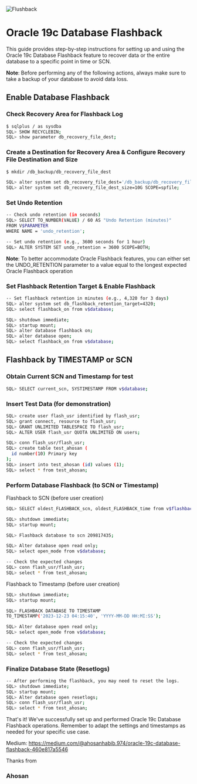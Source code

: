 ![Flushback](https://github.com/MdAhosanHabib/DatabaseFlashback_19c/assets/43145662/20ff2cf9-d892-4a6e-99ea-4d8ae3bd06f1)

# Oracle 19c Database Flashback

This guide provides step-by-step instructions for setting up and using the Oracle 19c Database Flashback feature to recover data or the entire database to a specific point in time or SCN.

**Note**: Before performing any of the following actions, always make sure to take a backup of your database to avoid data loss.

## Enable Database Flashback

### Check Recovery Area for Flashback Log
```bash
$ sqlplus / as sysdba
SQL> SHOW RECYCLEBIN;
SQL> show parameter db_recovery_file_dest;
```

### Create a Destination for Recovery Area & Configure Recovery File Destination and Size
```bash
$ mkdir /db_backup/db_recovery_file_dest

SQL> alter system set db_recovery_file_dest='/db_backup/db_recovery_file_dest' SCOPE=spfile;
SQL> alter system set db_recovery_file_dest_size=10G SCOPE=spfile;
```

### Set Undo Retention
```bash
-- Check undo retention (in seconds)
SQL> SELECT TO_NUMBER(VALUE) / 60 AS "Undo Retention (minutes)"
FROM V$PARAMETER
WHERE NAME = 'undo_retention';

-- Set undo retention (e.g., 3600 seconds for 1 hour)
SQL> ALTER SYSTEM SET undo_retention = 3600 SCOPE=BOTH;
```
**Note**: To better accommodate Oracle Flashback features, you can either set the UNDO_RETENTION parameter to a value 
equal to the longest expected Oracle Flashback operation

### Set Flashback Retention Target & Enable Flashback
```bash
-- Set flashback retention in minutes (e.g., 4,320 for 3 days)
SQL> alter system set db_flashback_retention_target=4320;
SQL> select flashback_on from v$database;

SQL> shutdown immediate;
SQL> startup mount;
SQL> alter database flashback on;
SQL> alter database open;
SQL> select flashback_on from v$database;
```

## Flashback by TIMESTAMP or SCN

### Obtain Current SCN and Timestamp for test
```bash
SQL> SELECT current_scn, SYSTIMESTAMP FROM v$database;
```

### Insert Test Data (for demonstration)
```bash
SQL> create user flash_usr identified by flash_usr;
SQL> grant connect, resource to flash_usr;
SQL> GRANT UNLIMITED TABLESPACE TO flash_usr;
SQL> ALTER USER flash_usr QUOTA UNLIMITED ON users;

SQL> conn flash_usr/flash_usr;
SQL> create table test_ahosan (
  id number(10) Primary key
);
SQL> insert into test_ahosan (id) values (1);
SQL> select * from test_ahosan;
```

### Perform Database Flashback (to SCN or Timestamp)

Flashback to SCN (before user creation)
```bash
SQL> SELECT oldest_FLASHBACK_scn, oldest_FLASHBACK_time from v$flashback_database_log;

SQL> shutdown immediate;
SQL> startup mount;

SQL> Flashback database to scn 209817435;

SQL> Alter database open read only;
SQL> select open_mode from v$database;

-- Check the expected changes
SQL> conn flash_usr/flash_usr;
SQL> select * from test_ahosan;
```

Flashback to Timestamp (before user creation)
```bash
SQL> shutdown immediate;
SQL> startup mount;

SQL> FLASHBACK DATABASE TO TIMESTAMP
TO_TIMESTAMP('2023-12-23 04:15:40', 'YYYY-MM-DD HH:MI:SS');

SQL> Alter database open read only;
SQL> select open_mode from v$database;

-- Check the expected changes
SQL> conn flash_usr/flash_usr;
SQL> select * from test_ahosan;
```

### Finalize Database State (Resetlogs)
```bash
-- After performing the flashback, you may need to reset the logs.
SQL> shutdown immediate;
SQL> startup mount;
SQL> Alter database open resetlogs;
SQL> conn flash_usr/flash_usr;
SQL> select * from test_ahosan;
```

That's it! We've successfully set up and performed Oracle 19c Database Flashback operations. 
Remember to adapt the settings and timestamps as needed for your specific use case.

Medium: https://medium.com/@ahosanhabib.974/oracle-19c-database-flashback-460e817a5546

Thanks from 
### Ahosan
